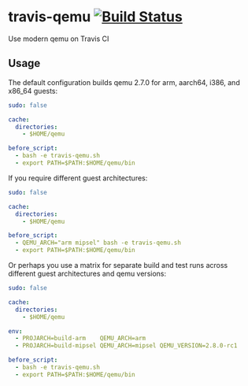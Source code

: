 # travis-qemu [![Build Status](https://travis-ci.org/jdub/travis-qemu.svg?branch=master)](https://travis-ci.org/jdub/travis-qemu)

Use modern qemu on Travis CI

## Usage

The default configuration builds qemu 2.7.0 for arm, aarch64, i386, and x86_64 guests:

```yaml
sudo: false

cache:
  directories:
    - $HOME/qemu

before_script:
  - bash -e travis-qemu.sh
  - export PATH=$PATH:$HOME/qemu/bin
```

If you require different guest architectures:

```yaml
sudo: false

cache:
  directories:
    - $HOME/qemu

before_script:
  - QEMU_ARCH="arm mipsel" bash -e travis-qemu.sh
  - export PATH=$PATH:$HOME/qemu/bin
```

Or perhaps you use a matrix for separate build and test runs across different guest architectures and qemu versions:

```yaml
sudo: false

cache:
  directories:
    - $HOME/qemu

env:
  - PROJARCH=build-arm    QEMU_ARCH=arm
  - PROJARCH=build-mipsel QEMU_ARCH=mipsel QEMU_VERSION=2.8.0-rc1

before_script:
  - bash -e travis-qemu.sh
  - export PATH=$PATH:$HOME/qemu/bin
```
